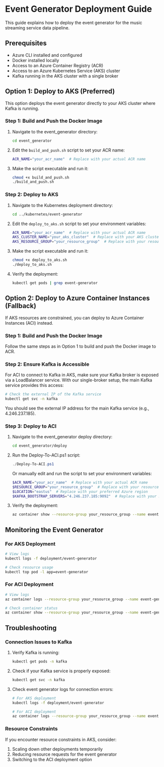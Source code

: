 # Event Generator Deployment Guide

This guide explains how to deploy the event generator for the music streaming service data pipeline.

## Prerequisites

- Azure CLI installed and configured
- Docker installed locally
- Access to an Azure Container Registry (ACR)
- Access to an Azure Kubernetes Service (AKS) cluster
- Kafka running in the AKS cluster with a single broker

## Option 1: Deploy to AKS (Preferred)

This option deploys the event generator directly to your AKS cluster where Kafka is running.

### Step 1: Build and Push the Docker Image

1. Navigate to the event_generator directory:
   ```bash
   cd event_generator
   ```

2. Edit the `build_and_push.sh` script to set your ACR name:
   ```bash
   ACR_NAME="your_acr_name"  # Replace with your actual ACR name
   ```

3. Make the script executable and run it:
   ```bash
   chmod +x build_and_push.sh
   ./build_and_push.sh
   ```

### Step 2: Deploy to AKS

1. Navigate to the Kubernetes deployment directory:
   ```bash
   cd ../kubernetes/event-generator
   ```

2. Edit the `deploy_to_aks.sh` script to set your environment variables:
   ```bash
   ACR_NAME="your_acr_name"  # Replace with your actual ACR name
   AKS_CLUSTER_NAME="your_aks_cluster"  # Replace with your AKS cluster name
   AKS_RESOURCE_GROUP="your_resource_group"  # Replace with your resource group
   ```

3. Make the script executable and run it:
   ```bash
   chmod +x deploy_to_aks.sh
   ./deploy_to_aks.sh
   ```

4. Verify the deployment:
   ```bash
   kubectl get pods | grep event-generator
   ```

## Option 2: Deploy to Azure Container Instances (Fallback)

If AKS resources are constrained, you can deploy to Azure Container Instances (ACI) instead.

### Step 1: Build and Push the Docker Image

Follow the same steps as in Option 1 to build and push the Docker image to ACR.

### Step 2: Ensure Kafka is Accessible

For ACI to connect to Kafka in AKS, make sure your Kafka broker is exposed via a LoadBalancer service. With our single-broker setup, the main Kafka service provides this access:

```bash
# Check the external IP of the Kafka service
kubectl get svc -n kafka
```

You should see the external IP address for the main Kafka service (e.g., 4.246.237.185).

### Step 3: Deploy to ACI

1. Navigate to the event_generator deploy directory:
   ```bash
   cd event_generator/deploy
   ```

2. Run the Deploy-To-ACI.ps1 script:
   ```powershell
   ./Deploy-To-ACI.ps1
   ```

   Or manually edit and run the script to set your environment variables:
   ```powershell
   $ACR_NAME="your_acr_name"  # Replace with your actual ACR name
   $RESOURCE_GROUP="your_resource_group"  # Replace with your resource group
   $LOCATION="eastus"  # Replace with your preferred Azure region
   $KAFKA_BOOTSTRAP_SERVERS="4.246.237.185:9092"  # Replace with your Kafka external IP
   ```

4. Verify the deployment:
   ```bash
   az container show --resource-group your_resource_group --name event-generator --query instanceView.state
   ```

## Monitoring the Event Generator

### For AKS Deployment

```bash
# View logs
kubectl logs -f deployment/event-generator

# Check resource usage
kubectl top pod -l app=event-generator
```

### For ACI Deployment

```bash
# View logs
az container logs --resource-group your_resource_group --name event-generator

# Check container status
az container show --resource-group your_resource_group --name event-generator --query instanceView.state
```

## Troubleshooting

### Connection Issues to Kafka

1. Verify Kafka is running:
   ```bash
   kubectl get pods -n kafka
   ```

2. Check if your Kafka service is properly exposed:
   ```bash
   kubectl get svc -n kafka
   ```

3. Check event generator logs for connection errors:
   ```bash
   # For AKS deployment
   kubectl logs -f deployment/event-generator
   
   # For ACI deployment
   az container logs --resource-group your_resource_group --name event-generator
   ```

### Resource Constraints

If you encounter resource constraints in AKS, consider:

1. Scaling down other deployments temporarily
2. Reducing resource requests for the event generator
3. Switching to the ACI deployment option 